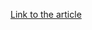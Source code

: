 [Link to the article](https://www.bleepingcomputer.com/news/security/qnap-fixes-nas-backup-software-zero-day-exploited-at-pwn2own/)
